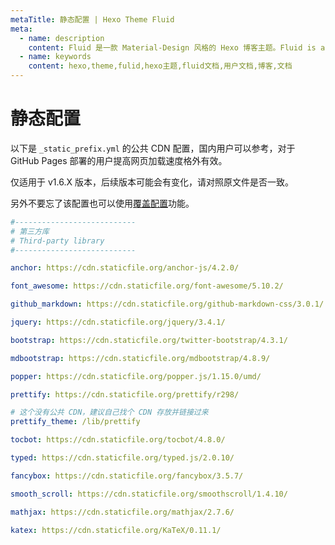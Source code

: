 ```yaml
---
metaTitle: 静态配置 | Hexo Theme Fluid
meta:
  - name: description
    content: Fluid 是一款 Material-Design 风格的 Hexo 博客主题。Fluid is an elegant Material-Design theme for Hexo. https://github.com/fluid-dev/hexo-theme-fluid
  - name: keywords
    content: hexo,theme,fulid,hexo主题,fluid文档,用户文档,博客,文档
---
```


# 静态配置

以下是 `_static_prefix.yml` 的公共 CDN 配置，国内用户可以参考，对于 GitHub Pages 部署的用户提高网页加载速度格外有效。

仅适用于 v1.6.X 版本，后续版本可能会有变化，请对照原文件是否一致。

另外不要忘了该配置也可以使用[覆盖配置](/guide/#覆盖配置)功能。

```yaml
#---------------------------
# 第三方库
# Third-party library
#---------------------------

anchor: https://cdn.staticfile.org/anchor-js/4.2.0/

font_awesome: https://cdn.staticfile.org/font-awesome/5.10.2/

github_markdown: https://cdn.staticfile.org/github-markdown-css/3.0.1/

jquery: https://cdn.staticfile.org/jquery/3.4.1/

bootstrap: https://cdn.staticfile.org/twitter-bootstrap/4.3.1/

mdbootstrap: https://cdn.staticfile.org/mdbootstrap/4.8.9/

popper: https://cdn.staticfile.org/popper.js/1.15.0/umd/

prettify: https://cdn.staticfile.org/prettify/r298/

# 这个没有公共 CDN，建议自己找个 CDN 存放并链接过来
prettify_theme: /lib/prettify

tocbot: https://cdn.staticfile.org/tocbot/4.8.0/

typed: https://cdn.staticfile.org/typed.js/2.0.10/

fancybox: https://cdn.staticfile.org/fancybox/3.5.7/

smooth_scroll: https://cdn.staticfile.org/smoothscroll/1.4.10/

mathjax: https://cdn.staticfile.org/mathjax/2.7.6/

katex: https://cdn.staticfile.org/KaTeX/0.11.1/
```
